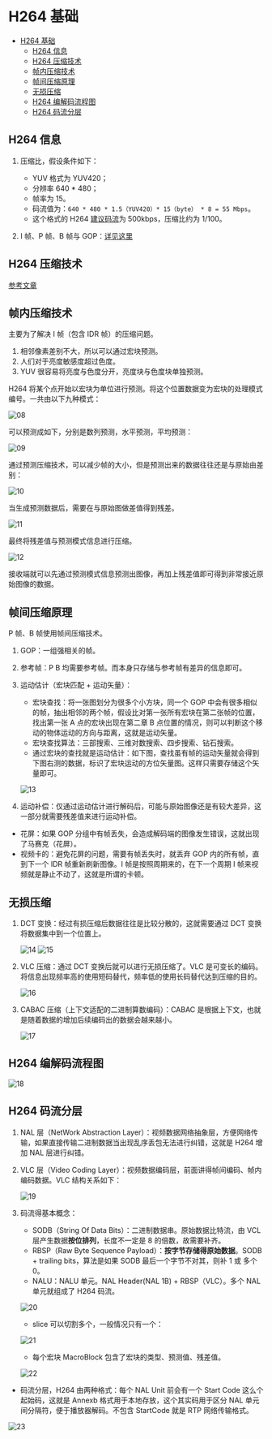 # H264 基础

- [H264 基础](#h264-基础)
  - [H264 信息](#h264-信息)
  - [H264 压缩技术](#h264-压缩技术)
  - [帧内压缩技术](#帧内压缩技术)
  - [帧间压缩原理](#帧间压缩原理)
  - [无损压缩](#无损压缩)
  - [H264 编解码流程图](#h264-编解码流程图)
  - [H264 码流分层](#h264-码流分层)

## H264 信息

1. 压缩比，假设条件如下：
   - YUV 格式为 YUV420；
   - 分辨率 640 * 480；
   - 帧率为 15。
   - 码流值为：`640 * 480 * 1.5（YUV420）* 15（byte） * 8 = 55 Mbps`。
   - 这个格式的 H264 [建议码流](https://docs.agora.io/cn)为 500kbps，压缩比约为 1/100。

2. I 帧、P 帧、B 帧与 GOP：[详见这里](../00_FFmpeg概览/04_FFmpeg之音视频同步.md#i-帧p-帧b-帧gop)

## H264 压缩技术

[参考文章](https://zhuanlan.zhihu.com/p/31056455)

## 帧内压缩技术

主要为了解决 I 帧（包含 IDR 帧）的压缩问题。

1. 相邻像素差别不大，所以可以通过宏块预测。
2. 人们对于亮度敏感度超过色度。
3. YUV 很容易将亮度与色度分开，亮度块与色度块单独预测。

H264 将某个点开始以宏块为单位进行预测。将这个位置数据变为宏块的处理模式编号。一共由以下九种模式：

![08](./Img/08.png)

可以预测成如下，分别是数列预测，水平预测，平均预测：

![09](./Img/09.png)

通过预测压缩技术，可以减少帧的大小，但是预测出来的数据往往还是与原始由差别：

![10](./Img/10.png)

当生成预测数据后，需要在与原始图做差值得到残差。

![11](./Img/11.png)

最终将残差值与预测模式信息进行压缩。

![12](./Img/12.png)

接收端就可以先通过预测模式信息预测出图像，再加上残差值即可得到非常接近原始图像的数据。

## 帧间压缩原理

P 帧、B 帧使用帧间压缩技术。

1. GOP：一组强相关的帧。
2. 参考帧：P B 均需要参考帧。而本身只存储与参考帧有差异的信息即可。
3. 运动估计（宏块匹配 + 运动矢量）：
   - 宏块查找：将一张图划分为很多个小方块，同一个 GOP 中会有很多相似的帧，抽出相邻的两个帧，假设比对第一张所有宏块在第二张帧的位置，找出第一张 A 点的宏块出现在第二章 B 点位置的情况，则可以判断这个移动的物体运动的方向与距离，这就是运动矢量。
   - 宏块查找算法：三部搜索、三维对数搜索、四步搜索、钻石搜索。
   - 通过宏块的查找就是运动估计：如下图，查找虽有帧的运动矢量就会得到下图右测的数据，标识了宏块运动的方位矢量图。这样只需要存储这个矢量即可。

    ![13](./Img/13.png)

4. 运动补偿：仅通过运动估计进行解码后，可能与原始图像还是有较大差异，这一部分就需要残差值来进行运动补偿。

- 花屏：如果 GOP 分组中有帧丢失，会造成解码端的图像发生错误，这就出现了马赛克（花屏）。
- 视频卡的：避免花屏的问题，需要有帧丢失时，就丢弃 GOP 内的所有帧，直到下一个 IDR 帧重新刷新图像。I 帧是按照周期来的，在下一个周期 I 帧来视频就是静止不动了，这就是所谓的卡顿。

## 无损压缩

1. DCT 变换：经过有损压缩后数据往往是比较分散的，这就需要通过 DCT 变换将数据集中到一个位置上。

    ![14](./Img/14.png) ![15](./Img/15.png)

2. VLC 压缩：通过 DCT 变换后就可以进行无损压缩了。VLC 是可变长的编码。将信息出现频率高的使用短码替代，频率低的使用长码替代达到压缩的目的。

    ![16](./Img/16.png)

3. CABAC 压缩（上下文适配的二进制算数编码）：CABAC 是根据上下文，也就是随着数据的增加后续编码出的数据会越来越小。

    ![17](./Img/17.png)

## H264 编解码流程图

![18](./Img/18.png)

## H264 码流分层

1. NAL 层（NetWork Abstraction Layer）：视频数据网络抽象层，方便网络传输，如果直接传输二进制数据当出现乱序丢包无法进行纠错，这就是 H264 增加 NAL 层进行纠错。
2. VLC 层（Video Coding Layer）：视频数据编码层，前面讲得帧间编码、帧内编码数据。VLC 结构关系如下：

    ![19](./Img/19.png)

3. 码流得基本概念：
   - SODB（String Of Data Bits）：二进制数据串。原始数据比特流，由 VCL 层产生数据**按位排列**，长度不一定是 8 的倍数，故需要补齐。
   - RBSP（Raw Byte Sequence Payload）：**按字节存储得原始数据**。SODB + trailing bits，算法是如果 SODB 最后一个字节不对其，则补 1 或 多个 0。
   - NALU：NALU 单元。NAL Header(NAL 1B) + RBSP（VLC）。多个 NAL 单元就组成了 H264 码流。

    ![20](./Img/20.png)

   - slice 可以切割多个，一般情况只有一个：

    ![21](./Img/21.png)

   - 每个宏块 MacroBlock 包含了宏块的类型、预测值、残差值。

    ![22](./Img/22.png)

- 码流分层，H264 由两种格式：每个 NAL Unit 前会有一个 Start Code 这么个起始码，这就是 Annexb 格式用于本地存放，这个其实码用于区分 NAL 单元间分隔符，便于播放器解码。不包含 StartCode 就是 RTP 网络传输格式。

![23](./Img/23.png)

